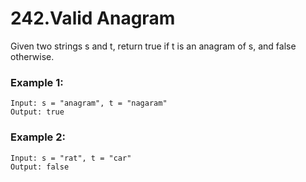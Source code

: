 # 242.Valid Anagram 
Given two strings s and t, return true if t is an anagram of s, and false otherwise.

 ### Example 1:
``` 
Input: s = "anagram", t = "nagaram"
Output: true
```
### Example 2:
``` 
Input: s = "rat", t = "car"
Output: false
```